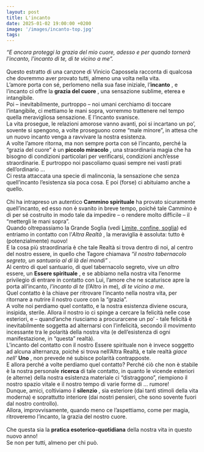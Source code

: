 ```yaml
---
layout: post
title: L'incanto
date: 2025-01-02 19:00:00 +0200
image: '/images/incanto-top.jpg'
tags:
---
```


*“E ancora proteggi la grazia del mio cuore, adesso e per quando tornerà l'incanto, l'incanto di te, di te vicino a me”.*  <br/>  <br/> 
Questo estratto di una canzone di Vinicio Capossela racconta di qualcosa che dovremmo aver provato tutti, almeno una volta nella vita. <br/> 
L’amore porta con sé, perlomeno nella sua fase iniziale, l’**incanto** , e l’incanto ci offre la **grazia del cuore** , una sensazione sublime, eterea e intangibile. <br/> 
Poi – inevitabilmente, purtroppo – noi umani cerchiamo di toccare l’intangibile, ci mettiamo le mani sopra, vorremmo trattenere nel tempo quella meravigliosa sensazione. E l’incanto svanisce. <br/> 
La vita prosegue, le relazioni amorose vanno avanti, poi si incartano un po’, sovente si spengono, a volte proseguono come “male minore”, in attesa che un nuovo incanto venga a ravvivare la nostra esistenza. <br/> 
A volte l’amore ritorna, ma non sempre porta con sé l’incanto, perché la “grazia del cuore” è un **piccolo miracolo** , una straordinaria magia che ha bisogno di condizioni particolari per verificarsi, condizioni anch’esse straordinarie. E purtroppo noi pascoliamo quasi sempre nei vasti prati dell’ordinario … <br/> 
Ci resta attaccata una specie di malinconia, la sensazione che senza quell’incanto l’esistenza sia poca cosa. E poi (forse) ci abituiamo anche a quello. <br/> 
 <br/> 
Chi ha intrapreso un autentico **Cammino spirituale**  ha provato sicuramente quell’incanto, ed esso non è svanito in breve tempo, poiché tale Cammino è di per sé costruito in modo tale da impedire – o rendere molto difficile – il “mettergli le mani sopra”. <br/> 
Quando oltrepassiamo la Grande Soglia (vedi [Limite, confine, soglia](/2022/04/24/limite-confine-soglia/)) ed entriamo in contatto con l’*Altra Realtà* , la meraviglia è assoluta: tutto è (potenzialmente) nuovo! <br/> 
E la cosa più straordinaria è che tale Realtà si trova dentro di noi, al centro del nostro essere, in quello che Tagore chiamava *“il nostro tabernacolo segreto, un santuario al di là dei mondi”* . <br/> 
Al centro di quel santuario, di quel tabernacolo segreto, vive un *altro* essere, un **Essere spirituale** , e se abbiamo nella nostra vita l’enorme privilegio di entrare in contatto con Lui, l’amore che ne scaturisce apre la porta all’incanto, *l’incanto di te* (l’Altro in me)*, di te vicino a me.*  <br/> 
Quel contatto è la chiave per ritrovare l’incanto nella nostra vita, per ritornare a nutrire il nostro cuore con la “grazia”.  <br/> 
A volte noi perdiamo quel contatto, e la nostra esistenza diviene oscura, insipida, sterile. Allora il nostro io ci spinge a cercare la felicità nelle cose esteriori, e – quand’anche riusciamo a procurarcene un po’ - tale felicità è inevitabilmente soggetta ad alternarsi con l’infelicità, secondo il movimento incessante tra le polarità della nostra vita (e dell’esistenza di ogni manifestazione, in “questa” realtà). <br/> 
L’incanto del contatto con il nostro Essere spirituale non è invece soggetto ad alcuna alternanza, poiché si trova nell’Altra Realtà, e tale realtà *giace nell’* **Uno** , non prevede né subisce polarità contrapposte. <br/> 
E allora perché a volte perdiamo quel contatto? Perché ciò che non è stabile è la nostra personale **ricerca**  di tale contatto, in quanto le vicende esteriori (e alterne) della nostra esistenza materiale ci “distraggono”, riempiono il nostro spazio vitale e il nostro tempo di varie forme di … rumore! <br/> 
Dunque, amici, coltiviamo il **silenzio** , sia esteriore (dai tanti stimoli della vita moderna) e soprattutto interiore (dai nostri pensieri, che sono sovente fuori dal nostro controllo). <br/> 
Allora, improvvisamente, quando meno ce l’aspettiamo, come per magia, ritroveremo l’incanto, la grazia del nostro cuore. <br/> 
 <br/> 
Che questa sia la **pratica esoterico-quotidiana**  della nostra vita in questo nuovo anno! <br/> 
Se non per tutti, almeno per chi può. <br/> 

